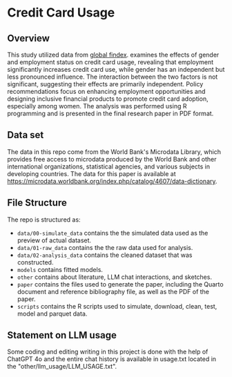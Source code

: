 # Credit Card Usage

## Overview


This study utilized data from [global findex](https://www.worldbank.org/en/publication/globalfindex). examines the effects of gender and employment status on credit card usage, revealing that employment significantly increases credit card use, while gender has an independent but less pronounced influence. The interaction between the two factors is not significant, suggesting their effects are primarily independent. Policy recommendations focus on enhancing employment opportunities and designing inclusive financial products to promote credit card adoption, especially among women. The analysis was performed using R programming and is presented in the final research paper in PDF format.

## Data set

The data in this repo come from the World Bank's Microdata Library, which provides free access to microdata produced by the World Bank and other international organizations, statistical agencies, and various subjects in developing countries. The data for this paper is available at https://microdata.worldbank.org/index.php/catalog/4607/data-dictionary.

## File Structure

The repo is structured as:

-   `data/00-simulate_data` contains the the simulated data used as the preview of actual dataset.
-   `data/01-raw_data` contains the the raw data used for analysis.
-   `data/02-analysis_data` contains the cleaned dataset that was constructed.
-   `models` contains fitted models. 
-   `other` contains about literature, LLM chat interactions, and sketches.
-   `paper` contains the files used to generate the paper, including the Quarto document and reference bibliography file, as well as the PDF of the paper. 
-   `scripts` contains the R scripts used to simulate, download, clean, test, model and parquet data.
  
## Statement on LLM usage

Some coding and editing writing in this project is done with the help of ChatGPT 4o and the entire chat history is available in usage.txt located in the "other/llm_usage/LLM_USAGE.txt".
